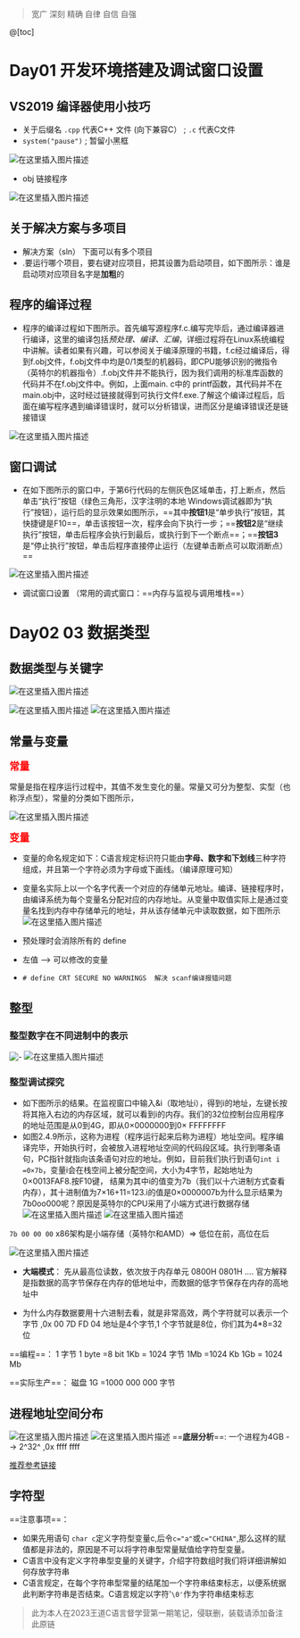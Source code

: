 ﻿> 宽广 深刻 精确 自律 自信 自强 


@[toc]
# Day01  开发环境搭建及调试窗口设置

## VS2019  编译器使用小技巧

- 关于后缀名   `.cpp`  代表C++ 文件 (向下兼容C） ;  `.c`  代表C文件
- `system("pause")` ;      暂留小黑框


 ![在这里插入图片描述](https://img-blog.csdnimg.cn/a2299ce541944770906628c103defd19.png?x-oss-process=image/watermark,type_ZHJvaWRzYW5zZmFsbGJhY2s,shadow_50,text_Q1NETiBAUXVhbnR1bVlvdQ==,size_20,color_FFFFFF,t_70,g_se,x_16)


- obj   链接程序

 ![在这里插入图片描述](https://img-blog.csdnimg.cn/6d0d98c35eb2452f82655bc012e69ab9.png?x-oss-process=image/watermark,type_ZHJvaWRzYW5zZmFsbGJhY2s,shadow_50,text_Q1NETiBAUXVhbnR1bVlvdQ==,size_20,color_FFFFFF,t_70,g_se,x_16)


## 关于解决方案与多项目


- 解决方案（sln）  下面可以有多个项目
- .要运行哪个项目，要右键对应项目，把其设置为启动项目，如下图所示：谁是启动项对应项目名字是**加粗**的



## 程序的编译过程

- 程序的编译过程如下图所示。首先编写源程序f.c.编写完毕后，通过编译器进行编译，这里的编译包括*预处理、编译、汇编*，详细过程将在Linux系统编程中讲解。读者如果有兴趣，可以参阅关于编泽原理的书籍，f.c经过编译后，得到f.obj文件，f.obj文件中均是0/1类型的机器码，即CPU能够识别的微指令（英特尔的机器指令）.f.obj文件并不能执行，因为我们调用的标准库函数的代码并不在f.obj文件中。例如，上面main. c中的 printf函数，其代码并不在main.obj中，这时经过链接就得到可执行文件f.exe.了解这个编译过程后，后面在编写程序遇到编译错误时，就可以分析错误，进而区分是编译错误还是链接错误

![在这里插入图片描述](https://img-blog.csdnimg.cn/d29b0a78a5034688838ae39088404b41.png?x-oss-process=image/watermark,type_ZHJvaWRzYW5zZmFsbGJhY2s,shadow_50,text_Q1NETiBAUXVhbnR1bVlvdQ==,size_13,color_FFFFFF,t_70,g_se,x_16)

## 窗口调试

- 在如下图所示的窗口中，于第6行代码的左侧灰色区域单击，打上断点，然后单击“执行”按钮（绿色三角形，汉字注明的本地 Windows调试器即为“执行”按钮），运行后的显示效果如图所示，==其中**按钮1**是“单步执行”按钮，其快捷键是F10==，单击该按钮一次，程序会向下执行一步；==**按钮2**是“继续执行”按钮，单击后程序会执行到最后，或执行到下一个断点==；==**按钮3**是“停止执行”按钮，单击后程序直接停止运行（左键单击断点可以取消断点）==


![在这里插入图片描述](https://img-blog.csdnimg.cn/8682fd4e2a3749f0a474f28e2e44787f.png?x-oss-process=image/watermark,type_ZHJvaWRzYW5zZmFsbGJhY2s,shadow_50,text_Q1NETiBAUXVhbnR1bVlvdQ==,size_20,color_FFFFFF,t_70,g_se,x_16)
- 调试窗口设置  （常用的调式窗口：==内存与监视与调用堆栈==）
# Day02  03  数据类型

## 数据类型与关键字
![在这里插入图片描述](https://img-blog.csdnimg.cn/2cbfd0a14cc444c18ae590f8d57ff727.png?x-oss-process=image/watermark,type_ZHJvaWRzYW5zZmFsbGJhY2s,shadow_50,text_Q1NETiBAUXVhbnR1bVlvdQ==,size_17,color_FFFFFF,t_70,g_se,x_16)

![在这里插入图片描述](https://img-blog.csdnimg.cn/c523fe24ad1645c0ad718725b95a3e85.png)
![在这里插入图片描述](https://img-blog.csdnimg.cn/eccb2829279344a0aec233efb7e02486.png)

## 常量与变量
<font color=red size=4>**常量**</font>

常量是指在程序运行过程中，其值不发生变化的量。常量又可分为整型、实型（也称浮点型），常量的分类如下图所示，

![在这里插入图片描述](https://img-blog.csdnimg.cn/cd383d9d7d0c4223bf7cdf8db589c43d.png)


<font color=red size=4>**变量**</font>

- 变量的命名规定如下：C语言规定标识符只能由**字母、数字和下划线**三种字符组成，并且第一个字符必须为字母或下画线。（编译原理可知） 

- 变量名实际上以一个名字代表一个对应的存储单元地址。编译、链接程序时，由编译系统为每个变量名分配对应的内存地址。从变量中取值实际上是通过变量名找到内存中存储单元的地址，并从该存储单元中读取数据，如下图所示
![在这里插入图片描述](https://img-blog.csdnimg.cn/570ea35c967d4e47bec8bde3d03517d1.png?x-oss-process=image/watermark,type_ZHJvaWRzYW5zZmFsbGJhY2s,shadow_50,text_Q1NETiBAUXVhbnR1bVlvdQ==,size_20,color_FFFFFF,t_70,g_se,x_16)
- 预处理时会消除所有的 define
- 左值  -->  可以修改的变量
- `# define CRT SECURE NO WARNINGS  解决 scanf编译报错问题`
## 整型
### 整型数字在不同进制中的表示
![-](https://img-blog.csdnimg.cn/fa896d9a292a438e98655bfa4fa00fca.png?x-oss-process=image/watermark,type_ZHJvaWRzYW5zZmFsbGJhY2s,shadow_50,text_Q1NETiBAUXVhbnR1bVlvdQ==,size_18,color_FFFFFF,t_70,g_se,x_16)
 ![在这里插入图片描述](https://img-blog.csdnimg.cn/1c460ce2c86144c094053adf39d63276.png)
### 整型调试探究
- 如下图所示的结果。在监视窗口中输入&i（取地址i），得到i的地址，左键长按将其拖入右边的内存区域，就可以看到i的内存。我们的32位控制台应用程序的地址范围是从0到4G，即从0×0000000到0× FFFFFFFF
- 如图2.4.9所示，这称为进程（程序运行起来后称为进程）地址空间。程序编译完毕，开始执行时，会被放入进程地址空间的代码段区域。执行到哪条语句，PC指针就指向该条语句对应的地址。例如，目前我们执行到语句`int i =0×7b`，变量i会在栈空间上被分配空间，大小为4字节，起始地址为0×0013FAF8.按F10键， 结果为其中i的值变为7b（我们以十六进制方式查看内存），其十进制值为7×16+11=123.i的值是0×0000007b为什么显示结果为7b0oo000呢？原因是英特尔的CPU采用了小端方式进行数据存储 
![在这里插入图片描述](https://img-blog.csdnimg.cn/8408d9e306ac48b0926795c985c55862.png?x-oss-process=image/watermark,type_ZHJvaWRzYW5zZmFsbGJhY2s,shadow_50,text_Q1NETiBAUXVhbnR1bVlvdQ==,size_20,color_FFFFFF,t_70,g_se,x_16)
![在这里插入图片描述](https://img-blog.csdnimg.cn/27fecaacc8ad4eba9e7bc85a8f941a27.png?x-oss-process=image/watermark,type_ZHJvaWRzYW5zZmFsbGJhY2s,shadow_50,text_Q1NETiBAUXVhbnR1bVlvdQ==,size_13,color_FFFFFF,t_70,g_se,x_16)

`7b 00 00 00`    x86架构是小端存储（英特尔和AMD）=>  低位在前，高位在后

![在这里插入图片描述](https://img-blog.csdnimg.cn/b11cbf2c3d464bbb9e972b0f53683532.png?x-oss-process=image/watermark,type_ZHJvaWRzYW5zZmFsbGJhY2s,shadow_50,text_Q1NETiBAUXVhbnR1bVlvdQ==,size_20,color_FFFFFF,t_70,g_se,x_16)

- **大端模式**： 先从最高位读数，依次放于内存单元 0800H 0801H .... 官方解释 是指数据的高字节保存在内存的低地址中，而数据的低字节保存在内存的高地址中


- 为什么内存数据要用十六进制去看，就是非常高效，两个字符就可以表示一个字节  ,0x 00 7D FD 04  地址是4个字节,1 个字节就是8位，你们其为4*8=32 位
 
==编程==：
1 字节 1 byte =8 bit
1Kb = 1024 字节
1Mb =1024 Kb
1Gb = 1024 Mb

==实际生产==：
磁盘 1G =1000 000 000 字节

 
## 进程地址空间分布

![在这里插入图片描述](https://img-blog.csdnimg.cn/ca39d669cc174213818e6faeb3065aa4.png)
![在这里插入图片描述](https://img-blog.csdnimg.cn/1c4adca3d1e84ee192baf303f047ac54.png?x-oss-process=image/watermark,type_ZHJvaWRzYW5zZmFsbGJhY2s,shadow_50,text_Q1NETiBAUXVhbnR1bVlvdQ==,size_15,color_FFFFFF,t_70,g_se,x_16)
==**底层分析**==: 一个进程为4GB --> 2^32^ ,0x ffff ffff


[推荐参考链接](https://blog.csdn.net/wangxiaolong_china/article/details/6844325)

## 字符型
==注意事项==：

- 如果先用语句 `char c`定义字符型变量c,后令`c="a"`或`c="CHINA"`,那么这样的赋值都是非法的，原因是不可以将字符串型常量赋值给字符型变量。
- C语言中没有定义字符串型变量的关键字，介绍字符数组时我们将详细讲解如何存放字符串
- C语言规定，在每个字符串型常量的结尾加一个字符串结束标志，以便系统据此判断字符串是否结束。C语言规定以字符'`\0'`作为字符串结束标志



> 此为本人在2023王道C语言督学营第一期笔记，侵联删，装载请添加备注此原链


